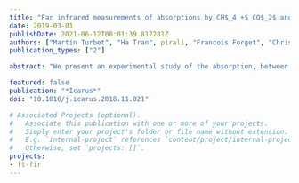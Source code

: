 ```yaml
---
title: "Far infrared measurements of absorptions by CH$_4 +$ CO$_2$ and H$_2 +$ CO$_2$ mixtures and implications for greenhouse warming on early Mars"
date: 2019-03-01
publishDate: 2021-06-12T08:01:39.817281Z
authors: ["Martin Turbet", "Ha Tran", pirali, "Francois Forget", "Christian Boulet", "Jean-Michel Hartmann"]
publication_types: ["2"]

abstract: "We present an experimental study of the absorption, between 40 and 640 cm<sup>-1</sup>, by CO<sub>2</sub>, CH<sub>4</sub> and H<sub>2</sub> gases as well as by H<sub>2</sub> + CO<sub>2</sub> and CH<sub>4</sub> + CO<sub>2</sub> mixtures at room temperature. A Fourier transform spectrometer associated to a multi-pass cell, whose optics were adjusted to obtain a 152 m path length, were used to record transmission spectra at total pressures up to about 0.98 bar. These measurements provide information concerning the collision-induced absorption (CIA) bands as well as about the wing of the CO<sub>2</sub> 15 mum band. Our results for the CIAs of pure gases are, within uncertainties, in agreement with previous determinations, validating our experimental and data analysis procedures. We then consider the CIAs by H<sub>2</sub> + CO<sub>2</sub> and CH<sub>4</sub> + CO<sub>2</sub> and the low frequency wing of the pure CO<sub>2</sub> 15 mum band, for which there are, to our knowledge, no previous measurements. We confirm experimentally the theoretical prediction of Wordsworth et al. (2017) that the H<sub>2</sub> + CO<sub>2</sub> and CH<sub>4</sub> + CO<sub>2</sub> CIAs are significantly stronger in the 50-550 cm<sup>-1</sup> region than those of H<sub>2</sub> + N<sub>2</sub> and CH<sub>4</sub> + N<sub>2</sub>, respectively. However, we find that the shape and the strength of these recorded CIAs differ from the aforementioned predictions. For the pure CO<sub>2</sub> line-wings, we show that both the $\chi$-factor deduced from measurements near 4 mum and a line-mixing model very well describe the observed strongly sub-Lorentzian behavior in the 500-600 cm<sup>-1</sup> region. These experimental results open renewed perspectives for studies of the past climate of Mars and extrasolar analogues."

featured: false
publication: "*Icarus*"
doi: "10.1016/j.icarus.2018.11.021"

# Associated Projects (optional).
#   Associate this publication with one or more of your projects.
#   Simply enter your project's folder or file name without extension.
#   E.g. `internal-project` references `content/project/internal-project/index.md`.
#   Otherwise, set `projects: []`.
projects:
- ft-fir
---
```


